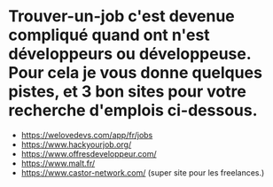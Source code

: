 # Trouver-un-job c'est devenue compliqué quand ont n'est développeurs ou développeuse. Pour cela je vous donne quelques pistes, et 3 bon sites pour votre recherche d'emplois ci-dessous.

  -  https://welovedevs.com/app/fr/jobs   
  -  https://www.hackyourjob.org/  
  -  https://www.offresdeveloppeur.com/
  -  https://www.malt.fr/
  - https://www.castor-network.com/ (super site pour les freelances.)
